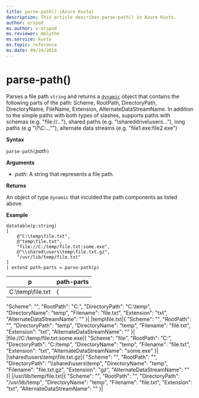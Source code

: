 ```yaml
---
title: parse-path() (Azure Kusto)
description: This article describes parse-path() in Azure Kusto.
author: orspod
ms.author: v-orspod
ms.reviewer: mblythe
ms.service: kusto
ms.topic: reference
ms.date: 09/24/2018
---
```

# parse-path()

Parses a file path `string` and returns a [`dynamic`](./scalar-data-types/dynamic.md) object that contains the following parts of the path: 
Scheme, RootPath, DirectoryPath, DirectoryName, FileName, Extension, AlternateDataStreamName.
In addition to the simple paths with both types of slashes, supports paths with schemas (e.g. "file://..."), shared paths (e.g. "\\shareddrive\users..."), long paths (e.g "\\?\C:...""), alternate data streams (e.g. "file1.exe:file2.exe")

**Syntax**

`parse-path(`*path*`)`

**Arguments**

* *path*: A string that represents a file path.

**Returns**

An object of type `dynamic` that inculded the path components as listed above.

**Example**

<!-- csl: https://help.kusto.windows.net/Samples -->
```kusto
datatable(p:string) 
[
    @"C:\temp\file.txt",
    @"temp\file.txt",
    "file://C:/temp/file.txt:some.exe",
    @"\\shared\users\temp\file.txt.gz",
    "/usr/lib/temp/file.txt"
]
| extend path-parts = parse-path(p)

```

|p|path-parts|
|---|---|
|C:\temp\file.txt|{
  "Scheme": "",
  "RootPath": "C:",
  "DirectoryPath": "C:\\temp",
  "DirectoryName": "temp",
  "Filename": "file.txt",
  "Extension": "txt",
  "AlternateDataStreamName": ""
}|
|temp\file.txt|{
  "Scheme": "",
  "RootPath": "",
  "DirectoryPath": "temp",
  "DirectoryName": "temp",
  "Filename": "file.txt",
  "Extension": "txt",
  "AlternateDataStreamName": ""
}|
|file://C:/temp/file.txt:some.exe|{
  "Scheme": "file",
  "RootPath": "C:",
  "DirectoryPath": "C:/temp",
  "DirectoryName": "temp",
  "Filename": "file.txt",
  "Extension": "txt",
  "AlternateDataStreamName": "some.exe"
}|
|\\shared\users\temp\file.txt.gz|{
  "Scheme": "",
  "RootPath": "",
  "DirectoryPath": "\\\\shared\\users\\temp",
  "DirectoryName": "temp",
  "Filename": "file.txt.gz",
  "Extension": "gz",
  "AlternateDataStreamName": ""
}|
|/usr/lib/temp/file.txt|{
  "Scheme": "",
  "RootPath": "",
  "DirectoryPath": "/usr/lib/temp",
  "DirectoryName": "temp",
  "Filename": "file.txt",
  "Extension": "txt",
  "AlternateDataStreamName": ""
}|
